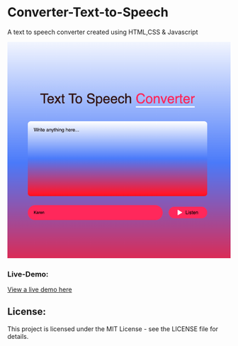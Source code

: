 # Converter-Text-to-Speech

A text to speech converter created using HTML,CSS &amp; Javascript

![Quiz Screenshot](images/screenshot.png)


### Live-Demo:

[View a live demo here](https://algomystique.github.io/Converter-Text-to-Speech)

## **License:**

This project is licensed under the MIT License - see the LICENSE file for details.
